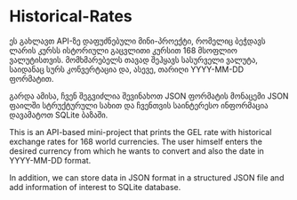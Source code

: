 # Historical-Rates
ეს გახლავთ API-ზე დაფუძნებული მინი-პროექტი, რომელიც ბეჭდავს ლარის კურსს ისტორიული გაცვლითი კურსით 168 მსოფლიო ვალუტისთვის. მომხმარებელს თავად შეჰყავს სასურველი ვალუტა, საიდანაც სურს კონვერტაცია და, ასევე, თარიღი YYYY-MM-DD ფორმატით.

გარდა ამისა, ჩვენ შეგვიძლია შევინახოთ JSON ფორმატის მონაცემი JSON ფაილში სტრუქტურული სახით და ჩვენთვის საინტერესო ინფორმაცია დავამატოთ SQLite ბაზაში.

This is an API-based mini-project that prints the GEL rate with historical exchange rates for 168 world currencies. The user himself enters the desired currency from which he wants to convert and also the date in YYYY-MM-DD format.

In addition, we can store data in JSON format in a structured JSON file and add information of interest to SQLite database.
